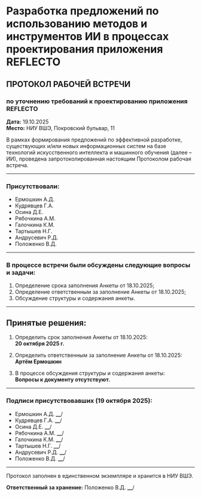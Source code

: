 # Разработка предложений по использованию методов и инструментов ИИ в процессах проектирования приложения REFLECTO

## ПРОТОКОЛ РАБОЧЕЙ ВСТРЕЧИ

### по уточнению требований к проектированию приложения REFLECTO

**Дата:** 19.10.2025  
**Место:** НИУ ВШЭ, Покровский бульвар, 11

В рамках формирования предложений по эффективной разработке, существующих и/или новых информационных систем на базе технологий искусственного интеллекта и машинного обучения (далее – ИИ), проведена запротоколированная настоящим Протоколом рабочая встреча.

---

### Присутствовали:

- Ермошкин А.Д.
- Кудрявцев Г.А.
- Осина Д.Е.
- Рябочкина А.М.
- Галочкина К.М.
- Тартышев Н.Г.
- Андрусевич Р.Д.
- Положенко В.Д.

---

### В процессе встречи были обсуждены следующие вопросы и задачи:

1. Определение срока заполнения Анкеты от 18.10.2025;
2. Определение ответственным за заполнение Анкеты от 18.10.2025;
3. Обсуждение структуры и содержания анкеты.

---

## Принятые решения:

1. Определить срок заполнения Анкеты от 18.10.2025:  
   **20 октября 2025 г.**

2. Определить ответственным за заполнение Анкеты от 18.10.2025:  
   **Артём Ермошкин**

3. В процессе обсуждения структуры и содержания анкеты:  
   **Вопросы к документу отсутствуют.**

---

### Подписи присутствовавших (19 октября 2025):

- Ермошкин А.Д. ********\_\_********/
- Кудрявцев Г.А. ********\_\_********/
- Осина Д.Е. ********\_\_********/
- Рябочкина А.М. ********\_\_********/
- Галочкина К.М. ********\_\_********/
- Тартышев Н.Г. ********\_\_********/
- Андрусевич Р.Д. ********\_\_********/
- Положенко В.Д. ********\_\_********/

---

Протокол заполнен в единственном экземпляре и хранится в НИУ ВШЭ.

**Ответственный за хранение:** Положенко В.Д. ********\_\_********/
